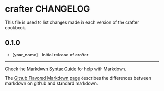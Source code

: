 crafter CHANGELOG
=================

This file is used to list changes made in each version of the crafter cookbook.

0.1.0
-----
- [your_name] - Initial release of crafter

- - -
Check the [Markdown Syntax Guide](http://daringfireball.net/projects/markdown/syntax) for help with Markdown.

The [Github Flavored Markdown page](http://github.github.com/github-flavored-markdown/) describes the differences between markdown on github and standard markdown.
